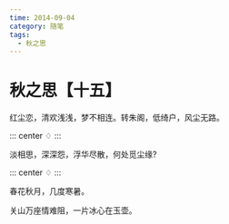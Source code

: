 ```yaml
---
time: 2014-09-04
category: 随笔
tags:
  - 秋之思
---
```


# 秋之思【十五】

红尘恋，清欢浅浅，梦不相连。转朱阁，低绮户，风尘无路。

::: center
♢
:::

淡相思，深深怨，浮华尽散，何处觅尘缘?

::: center
♢
:::

春花秋月，几度寒暑。

关山万座情难阻，一片冰心在玉壶。
